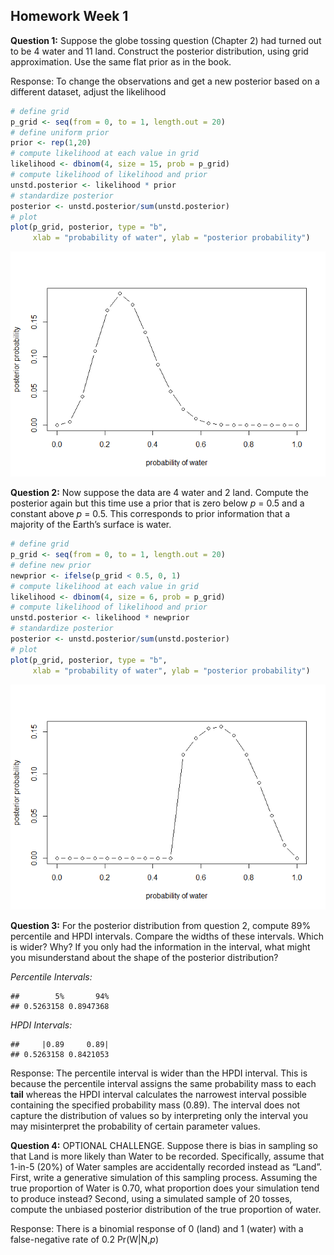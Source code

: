 
## Homework Week 1

**Question 1:** Suppose the globe tossing question (Chapter 2) had
turned out to be 4 water and 11 land. Construct the posterior
distribution, using grid approximation. Use the same flat prior as in
the book.

Response: To change the observations and get a new posterior based on a
different dataset, adjust the likelihood

``` r
# define grid 
p_grid <- seq(from = 0, to = 1, length.out = 20)
# define uniform prior 
prior <- rep(1,20)
# compute likelihood at each value in grid 
likelihood <- dbinom(4, size = 15, prob = p_grid)
# compute likelihood of likelihood and prior 
unstd.posterior <- likelihood * prior
# standardize posterior 
posterior <- unstd.posterior/sum(unstd.posterior)
# plot 
plot(p_grid, posterior, type = "b", 
     xlab = "probability of water", ylab = "posterior probability")
```

![](week-01_Bella_files/figure-gfm/unnamed-chunk-1-1.png)<!-- -->

**Question 2:** Now suppose the data are 4 water and 2 land. Compute the
posterior again but this time use a prior that is zero below *p* = 0.5
and a constant above *p* = 0.5. This corresponds to prior information
that a majority of the Earth’s surface is water.

``` r
# define grid 
p_grid <- seq(from = 0, to = 1, length.out = 20)
# define new prior 
newprior <- ifelse(p_grid < 0.5, 0, 1)
# compute likelihood at each value in grid 
likelihood <- dbinom(4, size = 6, prob = p_grid)
# compute likelihood of likelihood and prior 
unstd.posterior <- likelihood * newprior
# standardize posterior 
posterior <- unstd.posterior/sum(unstd.posterior)
# plot 
plot(p_grid, posterior, type = "b", 
     xlab = "probability of water", ylab = "posterior probability")
```

![](week-01_Bella_files/figure-gfm/unnamed-chunk-2-1.png)<!-- -->

**Question 3:** For the posterior distribution from question 2, compute
89% percentile and HPDI intervals. Compare the widths of these
intervals. Which is wider? Why? If you only had the information in the
interval, what might you misunderstand about the shape of the posterior
distribution?

*Percentile Intervals:*

    ##        5%       94% 
    ## 0.5263158 0.8947368

*HPDI Intervals:*

    ##     |0.89     0.89| 
    ## 0.5263158 0.8421053

Response: The percentile interval is wider than the HPDI interval. This
is because the percentile interval assigns the same probability mass to
each **tail** whereas the HPDI interval calculates the narrowest
interval possible containing the specified probability mass (0.89). The
interval does not capture the distribution of values so by interpreting
only the interval you may misinterpret the probability of certain
parameter values.

**Question 4:** OPTIONAL CHALLENGE. Suppose there is bias in sampling so
that Land is more likely than Water to be recorded. Specifically, assume
that 1-in-5 (20%) of Water samples are accidentally recorded instead as
“Land”. First, write a generative simulation of this sampling process.
Assuming the true proportion of Water is 0.70, what proportion does your
simulation tend to produce instead? Second, using a simulated sample of
20 tosses, compute the unbiased posterior distribution of the true
proportion of water.

Response: There is a binomial response of 0 (land) and 1 (water) with a
false-negative rate of 0.2 Pr(W\|N,*p*)
